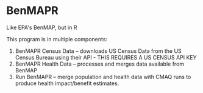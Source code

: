 # BenMAPR
Like EPA's BenMAP, but in R

This program is in multiple components:

1) BenMAPR Census Data – downloads US Census Data from the US Census Bureau using their API - THIS REQUIRES A US CENSUS API KEY
2) BenMAPR Health Data – processes and merges data available from BenMAP
3) Run BenMAPR – merge population and health data with CMAQ runs to produce health impact/benefit estimates.
